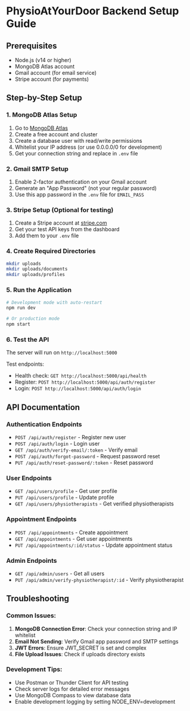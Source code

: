 # PhysioAtYourDoor Backend Setup Guide

## Prerequisites
- Node.js (v14 or higher)
- MongoDB Atlas account
- Gmail account (for email service)
- Stripe account (for payments)

## Step-by-Step Setup

### 1. MongoDB Atlas Setup
1. Go to [MongoDB Atlas](https://www.mongodb.com/atlas)
2. Create a free account and cluster
3. Create a database user with read/write permissions
4. Whitelist your IP address (or use 0.0.0.0/0 for development)
5. Get your connection string and replace in `.env` file

### 2. Gmail SMTP Setup
1. Enable 2-factor authentication on your Gmail account
2. Generate an "App Password" (not your regular password)
3. Use this app password in the `.env` file for `EMAIL_PASS`

### 3. Stripe Setup (Optional for testing)
1. Create a Stripe account at [stripe.com](https://stripe.com)
2. Get your test API keys from the dashboard
3. Add them to your `.env` file

### 4. Create Required Directories
```bash
mkdir uploads
mkdir uploads/documents
mkdir uploads/profiles
```

### 5. Run the Application
```bash
# Development mode with auto-restart
npm run dev

# Or production mode
npm start
```

### 6. Test the API
The server will run on `http://localhost:5000`

Test endpoints:
- Health check: `GET http://localhost:5000/api/health`
- Register: `POST http://localhost:5000/api/auth/register`
- Login: `POST http://localhost:5000/api/auth/login`

## API Documentation

### Authentication Endpoints
- `POST /api/auth/register` - Register new user
- `POST /api/auth/login` - Login user
- `GET /api/auth/verify-email/:token` - Verify email
- `POST /api/auth/forgot-password` - Request password reset
- `PUT /api/auth/reset-password/:token` - Reset password

### User Endpoints
- `GET /api/users/profile` - Get user profile
- `PUT /api/users/profile` - Update profile
- `GET /api/users/physiotherapists` - Get verified physiotherapists

### Appointment Endpoints
- `POST /api/appointments` - Create appointment
- `GET /api/appointments` - Get user appointments
- `PUT /api/appointments/:id/status` - Update appointment status

### Admin Endpoints
- `GET /api/admin/users` - Get all users
- `PUT /api/admin/verify-physiotherapist/:id` - Verify physiotherapist

## Troubleshooting

### Common Issues:
1. **MongoDB Connection Error**: Check your connection string and IP whitelist
2. **Email Not Sending**: Verify Gmail app password and SMTP settings
3. **JWT Errors**: Ensure JWT_SECRET is set and complex
4. **File Upload Issues**: Check if uploads directory exists

### Development Tips:
- Use Postman or Thunder Client for API testing
- Check server logs for detailed error messages
- Use MongoDB Compass to view database data
- Enable development logging by setting NODE_ENV=development